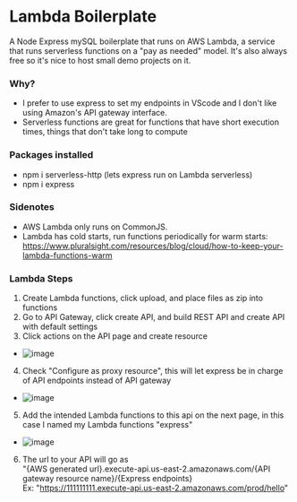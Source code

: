 # Lambda Boilerplate
A Node Express mySQL boilerplate that runs on AWS Lambda, a service that runs serverless functions on a "pay as needed" model. It's also always free so it's nice to host small demo projects on it. 
### Why?
- I prefer to use express to set my endpoints in VScode and I don't like using Amazon's API gateway interface.
- Serverless functions are great for functions that have short execution times, things that don't take long to compute
### Packages installed
- npm i serverless-http (lets express run on Lambda serverless)
- npm i express
### Sidenotes
- AWS Lambda only runs on CommonJS.
- Lambda has cold starts, run functions periodically for warm starts: https://www.pluralsight.com/resources/blog/cloud/how-to-keep-your-lambda-functions-warm
### Lambda Steps
1. Create Lambda functions, click upload, and place files as zip into functions
2. Go to API Gateway, click create API, and build REST API and create API with default settings
3. Click actions on the API page and create resource
- ![image](https://github.com/HenjiShip/LambdaBoiler/assets/128566052/91de40ed-8a17-4698-a368-0f347910774b)
4. Check "Configure as proxy resource", this will let express be in charge of API endpoints instead of API gateway
- ![image](https://github.com/HenjiShip/LambdaBoiler/assets/128566052/8675bb43-bd75-4fe8-ade2-ed161e64d482)
5. Add the intended Lambda functions to this api on the next page, in this case I named my Lambda functions "express"
- ![image](https://github.com/HenjiShip/LambdaBoiler/assets/128566052/c6d16732-2bde-4e5b-ad4a-8226ae935250)
6. The url to your API will go as <br>"{AWS generated url}.execute-api.us-east-2.amazonaws.com/{API gateway resource name}/{Express endpoints}
   <br>Ex: "https://111111111.execute-api.us-east-2.amazonaws.com/prod/hello"

